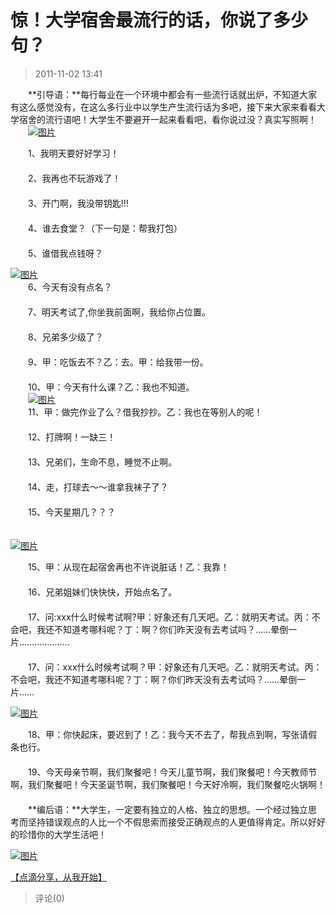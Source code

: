 # 惊！大学宿舍最流行的话，你说了多少句？
> 2011-11-02 13:41


　　**引导语：**每行每业在一个环境中都会有一些流行话就出炉，不知道大家有这么感觉没有，在这么多行业中以学生产生流行话为多吧，接下来大家来看看大学宿舍的流行语吧！大学生不要避开一起来看看吧，看你说过没？真实写照啊！  
　　[![图片](https://pan.4a1801.life/d/Onedrive-4A1801/%E4%B8%AA%E4%BA%BA%E5%BB%BA%E7%AB%99/assets/Qzone_wyf/Blogs/images/FA1B3E19.jpeg)](https://pan.4a1801.life/d/Onedrive-4A1801/%E4%B8%AA%E4%BA%BA%E5%BB%BA%E7%AB%99/assets/Qzone_wyf/Blogs/images/FA1B3E19.jpeg)

  
　　1、我明天要好好学习！  
　　  
　　2、我再也不玩游戏了！  
　　  
　　3、开门啊，我没带钥匙!!!  
　　  
　　4、谁去食堂？（下一句是：帮我打包）  
　　  
　　5、谁借我点钱呀？

[![图片](https://pan.4a1801.life/d/Onedrive-4A1801/%E4%B8%AA%E4%BA%BA%E5%BB%BA%E7%AB%99/assets/Qzone_wyf/Blogs/images/066BD1F6.jpeg)](https://pan.4a1801.life/d/Onedrive-4A1801/%E4%B8%AA%E4%BA%BA%E5%BB%BA%E7%AB%99/assets/Qzone_wyf/Blogs/images/066BD1F6.jpeg)  
　　6、今天有没有点名？  
　　  
　　7、明天考试了,你坐我前面啊，我给你占位置。  
　　  
　　8、兄弟多少级了？  
　　  
　　9、甲：吃饭去不？乙：去。甲：给我带一份。  
　　  
　　10、甲：今天有什么课？乙：我也不知道。  
　　[![图片](https://pan.4a1801.life/d/Onedrive-4A1801/%E4%B8%AA%E4%BA%BA%E5%BB%BA%E7%AB%99/assets/Qzone_wyf/Blogs/images/E079BB48.jpeg)](https://pan.4a1801.life/d/Onedrive-4A1801/%E4%B8%AA%E4%BA%BA%E5%BB%BA%E7%AB%99/assets/Qzone_wyf/Blogs/images/E079BB48.jpeg)  
　　11、甲：做完作业了么？借我抄抄。乙：我也在等别人的呢！  
　　  
　　12、打牌啊！一缺三！  
　　  
　　13、兄弟们，生命不息，睡觉不止啊。  
　　  
　　14、走，打球去～～谁拿我袜子了？  
　　  
　　15、今天星期几？？？  
　 　

[![图片](https://pan.4a1801.life/d/Onedrive-4A1801/%E4%B8%AA%E4%BA%BA%E5%BB%BA%E7%AB%99/assets/Qzone_wyf/Blogs/images/FFF4B277.jpeg)](https://pan.4a1801.life/d/Onedrive-4A1801/%E4%B8%AA%E4%BA%BA%E5%BB%BA%E7%AB%99/assets/Qzone_wyf/Blogs/images/FFF4B277.jpeg)

　　15、甲：从现在起宿舍再也不许说脏话！乙：我靠！  
　　  
　　16、兄弟姐妹们快快快，开始点名了。  
　　  
　　17、问:xxx什么时候考试啊?甲：好象还有几天吧。乙：就明天考试。丙：不会吧，我还不知道考哪科呢？丁：啊？你们昨天没有去考试吗？……晕倒一片....................  
　　  
　　17、问：xxx什么时候考试啊？甲：好象还有几天吧。乙：就明天考试。丙：不会吧，我还不知道考哪科呢？丁：啊？你们昨天没有去考试吗？……晕倒一片……

[![图片](https://pan.4a1801.life/d/Onedrive-4A1801/%E4%B8%AA%E4%BA%BA%E5%BB%BA%E7%AB%99/assets/Qzone_wyf/Blogs/images/01C14A87.jpeg)](https://pan.4a1801.life/d/Onedrive-4A1801/%E4%B8%AA%E4%BA%BA%E5%BB%BA%E7%AB%99/assets/Qzone_wyf/Blogs/images/01C14A87.jpeg)

  
　　18、甲：你快起床，要迟到了！乙：我今天不去了，帮我点到啊，写张请假条也行。  
　　  
　　19、今天母亲节啊，我们聚餐吧！今天儿童节啊，我们聚餐吧！今天教师节啊，我们聚餐吧！今天圣诞节啊，我们聚餐吧！今天好冷啊，我们聚餐吃火锅啊！  
　　  
　　**编后语：**大学生，一定要有独立的人格、独立的思想。一个经过独立思考而坚持错误观点的人比一个不假思索而接受正确观点的人更值得肯定。所以好好的珍惜你的大学生活吧！

[![图片](https://pan.4a1801.life/d/Onedrive-4A1801/%E4%B8%AA%E4%BA%BA%E5%BB%BA%E7%AB%99/assets/Qzone_wyf/Blogs/images/178E81A3.jpeg)](https://pan.4a1801.life/d/Onedrive-4A1801/%E4%B8%AA%E4%BA%BA%E5%BB%BA%E7%AB%99/assets/Qzone_wyf/Blogs/images/178E81A3.jpeg)

[【点滴分享，从我开始】](http://user.qzone.qq.com/825687215/share/1319955772)
> 评论(0)

